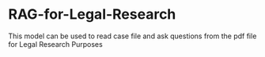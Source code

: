# RAG-for-Legal-Research
This model can be used to read case file and ask questions from the pdf file for Legal Research Purposes 
